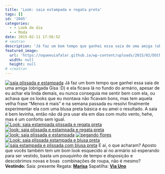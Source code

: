 ```yaml
---
title: 'Look: saia estampada e regata preta'
tags: []
id: '2045'
categories:
  - - Look do dia
  - - Moda
date: 2015-02-11 17:56:52
# <extra>
description: 'Já faz um bom tempo que ganhei essa saia de uma amiga (obrigada Gisa :D) e ela ficava lá no fundo do armário, apesar de eu achar ela linda demais, eu nunca conseguia me sentir bem com ela, ou achava que os looks que eu montava não ficavam bons, mas tem aquela velha frase “Menos é mais” e na semana passada eu resolvi finalmente experimentar ela com uma blusa preta básica e eu amei o resultado. A saia é bem levinha, então não dá pra usar ela em dias com muito vento, hehe, mas é um conforto sem igual. E aí, o que acharam? Aposto que vocês também tem um bom look esquecido aí no armário só esperando para ser vestido, basta um pouquinho de tempo e disposição e descobrimos novas e boas  combinações de roupa, não é mesmo? Vestindo: &hellip;'
featured_image: 
  url: 'https://oqueeuiafalar.github.io/wp-content/uploads/2015/02/DSCN0189.jpg'
  width: null
  height: null
# </extra>
---
```


[![saia plissada e estampada ](/wp-content/uploads/2015/02/DSCN0189.jpg)](/wp-content/uploads/2015/02/DSCN0189.jpg) Já faz um bom tempo que ganhei essa saia de uma amiga (obrigada Gisa :D) e ela ficava lá no fundo do armário, apesar de eu achar ela linda demais, eu nunca conseguia me sentir bem com ela, ou achava que os looks que eu montava não ficavam bons, mas tem aquela velha frase “Menos é mais” e na semana passada eu resolvi finalmente experimentar ela com uma blusa preta básica e eu amei o resultado. A saia é bem levinha, então não dá pra usar ela em dias com muito vento, hehe, mas é um conforto sem igual. [![Look: saia estampada plissada e regata preta ](/wp-content/uploads/2015/02/DSCN0209.jpg)](/wp-content/uploads/2015/02/DSCN0209.jpg) [![look: saia plissada e estampada e regata preta ](/wp-content/uploads/2015/02/DSCN0191.jpg)](/wp-content/uploads/2015/02/DSCN0191.jpg) [![look: saia plissada e estampada](/wp-content/uploads/2015/02/DSCN0199.jpg)](/wp-content/uploads/2015/02/DSCN0199.jpg) [![pegando flores](/wp-content/uploads/2015/02/DSCN0196.jpg)](/wp-content/uploads/2015/02/DSCN0196.jpg) [![Look: saia plissada estampada e blusa preta](/wp-content/uploads/2015/02/DSCN0197.jpg)](/wp-content/uploads/2015/02/DSCN0197.jpg) [![saia estampada e plissada com blusa preta](/wp-content/uploads/2015/02/DSCN0200.jpg)](/wp-content/uploads/2015/02/DSCN0200.jpg) E aí, o que acharam? Aposto que vocês também tem um bom look esquecido aí no armário só esperando para ser vestido, basta um pouquinho de tempo e disposição e descobrimos novas e boas  combinações de roupa, não é mesmo? **Vestindo:** Saia: presente Regata: **[Marisa](http://oferta.vc/6paE "Marisa ")** Sapatilha: **[Via Uno](http://www.viauno.com/ "Via Uno")**

